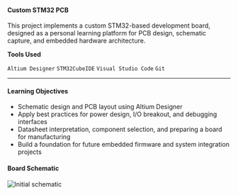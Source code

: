 #### Custom STM32 PCB
This project implements a custom STM32-based development board, designed as a personal learning platform for PCB design, schematic capture, and embedded hardware architecture.

**Tools Used**

`Altium Designer`
`STM32CubeIDE`
`Visual Studio Code`
`Git`

---

#### **Learning Objectives**

- Schematic design and PCB layout using Altium Designer
- Apply best practices for power design, I/O breakout, and debugging interfaces
- Datasheet interpretation, component selection, and preparing a board for manufacturing
- Build a foundation for future embedded firmware and system integration projects

#### **Board Schematic**

![Initial schematic](https://github.com/andychiem19/stm32-custom-pcb/tree/main/docs/initschematic.jpg "Initial schematic")